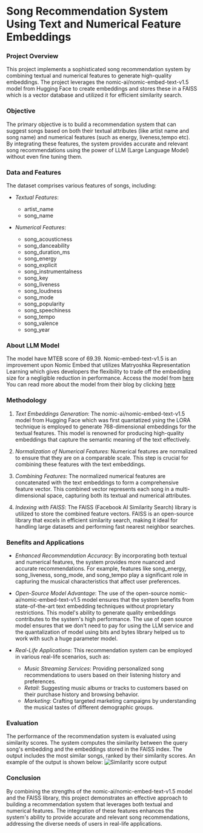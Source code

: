 # Song Recommendation System Using Text and Numerical Feature Embeddings

### Project Overview

This project implements a sophisticated song recommendation system by combining textual and numerical features to generate high-quality embeddings. The project leverages the nomic-ai/nomic-embed-text-v1.5 model from Hugging Face to create embeddings and stores these in a FAISS which is a vector database and utilized it  for efficient similarity search. 

### Objective

The primary objective is to build a recommendation system that can suggest songs based on both their textual attributes (like artist name and song name) and numerical features (such as energy, liveness,tempo etc). By integrating these features, the system provides accurate and relevant song recommendations using the power of LLM (Large Language Model) without even fine tuning them.

### Data and Features

The dataset comprises various features of songs, including:

- *Textual Features*:
  - artist_name
  - song_name
  
- *Numerical Features*:
  - song_acousticness
  - song_danceability
  - song_duration_ms
  - song_energy
  - song_explicit
  - song_instrumentalness
  - song_key
  - song_liveness
  - song_loudness
  - song_mode
  - song_popularity
  - song_speechiness
  - song_tempo
  - song_valence
  - song_year

### About LLM Model
 The model have MTEB score of 69.39. Nomic-embed-text-v1.5 is an improvement upon Nomic Embed that utilizes Matryoshka Representation Learning which gives developers the flexibility to trade off the embedding size for a negligible reduction in performance. Access the model from [here](https://huggingface.co/nomic-ai/nomic-embed-text-v1.5)
 You can read more about the model from their blog by clicking [here](https://blog.nomic.ai/posts/nomic-embed-matryoshka)

### Methodology

1. *Text Embeddings Generation*:
   The nomic-ai/nomic-embed-text-v1.5 model from Hugging Face which was first quantatized ysing the LORA technique is employed to generate 768-dimensional embeddings for the textual features. This model is renowned for producing high-quality embeddings that capture the semantic meaning of the text effectively.

2. *Normalization of Numerical Features*:
   Numerical features are normalized to ensure that they are on a comparable scale. This step is crucial for combining these features with the text embeddings.

3. *Combining Features*:
   The normalized numerical features are concatenated with the text embeddings to form a comprehensive feature vector. This combined vector represents each song in a multi-dimensional space, capturing both its textual and numerical attributes.

4. *Indexing with FAISS*:
   The FAISS (Facebook AI Similarity Search) library is utilized to store the combined feature vectors. FAISS is an open-source library that excels in efficient similarity search, making it ideal for handling large datasets and performing fast nearest neighbor searches.

### Benefits and Applications

- *Enhanced Recommendation Accuracy*:
  By incorporating both textual and numerical features, the system provides more nuanced and accurate recommendations. For example, features like song_energy, song_liveness, song_mode, and song_tempo play a significant role in capturing the musical characteristics that affect user preferences.

- *Open-Source Model Advantage*:
  The use of the open-source nomic-ai/nomic-embed-text-v1.5 model ensures that the system benefits from state-of-the-art text embedding techniques without proprietary restrictions. This model's ability to generate quality embeddings contributes to the system's high performance. The use of open source model ensures that we don't need to pay for using the LLM service and the quantalization of model using bits and bytes library helped us to work with such a huge parameter model. 

- *Real-Life Applications*:
  This recommendation system can be employed in various real-life scenarios, such as:
  - *Music Streaming Services*: Providing personalized song recommendations to users based on their listening history and preferences.
  - *Retail*: Suggesting music albums or tracks to customers based on their purchase history and browsing behavior.
  - *Marketing*: Crafting targeted marketing campaigns by understanding the musical tastes of different demographic groups.

### Evaluation

The performance of the recommendation system is evaluated using similarity scores. The system computes the similarity between the query song's embedding and the embeddings stored in the FAISS index. The output includes the most similar songs, ranked by their similarity scores. An example of the output is shown below:
![Similarity score output](https://github.com/Mayank-iitp/SpotifyRecommendationSystemusingLLM/assets/151143725/fb25ffc9-c424-40a9-941b-c373263005a7)



### Conclusion

By combining the strengths of the nomic-ai/nomic-embed-text-v1.5 model and the FAISS library, this project demonstrates an effective approach to building a recommendation system that leverages both textual and numerical features. The integration of these features enhances the system's ability to provide accurate and relevant song recommendations, addressing the diverse needs of users in real-life applications.
